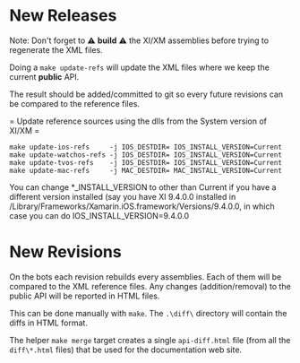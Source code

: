 # New Releases

Note: Don't forget to :warning: **build** :warning: the XI/XM assemblies before trying to regenerate the XML files.

Doing a `make update-refs` will update the XML files where we keep the current **public** API.

The result should be added/committed to git so every future revisions can be compared to the reference files.

= Update reference sources using the dlls from the System version of XI/XM =

    make update-ios-refs     -j IOS_DESTDIR= IOS_INSTALL_VERSION=Current
    make update-watchos-refs -j IOS_DESTDIR= IOS_INSTALL_VERSION=Current
    make update-tvos-refs    -j IOS_DESTDIR= IOS_INSTALL_VERSION=Current
    make update-mac-refs     -j MAC_DESTDIR= MAC_INSTALL_VERSION=Current

You can change *_INSTALL_VERSION to other than Current if you have a different version
installed (say you have XI 9.4.0.0 installed in /Library/Frameworks/Xamarin.iOS.framework/Versions/9.4.0.0,
in which case you can do IOS_INSTALL_VERSION=9.4.0.0


# New Revisions

On the bots each revision rebuilds every assemblies. Each of them will be compared to the XML reference files. Any changes (addition/removal) to the public API will be reported in HTML files.

This can be done manually with `make`. The `.\diff\` directory will contain the diffs in HTML format.

The helper `make merge` target creates a single `api-diff.html` file (from all the `diff\*.html` files) that be used for the documentation web site.
